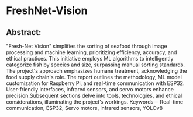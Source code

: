 # FreshNet-Vision
## Abstract:
   "Fresh-Net Vision" simplifies the sorting of  seafood through image processing and machine learning,  prioritizing efficiency, accuracy, and ethical practices. This initiative employs ML algorithms to intelligently categorize fish by species and size, surpassing manual sorting standards. The project's approach emphasizes humane treatment, acknowledging the food supply chain's role. The report outlines the methodology, ML model customization for Raspberry Pi, and real-time communication with ESP32. User-friendly interfaces, infrared sensors, and servo motors enhance precision.Subsequent sections delve into tools, technologies, and ethical considerations, illuminating the project’s workings. 
   Keywords— Real-time communication, ESP32, Servo motors, infrared sensors, YOLOv8
